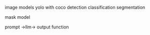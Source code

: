 image models yolo with coco
			detection 
			 classification
			 segmentation

mask model

prompt ->llm-> output function  